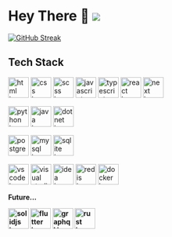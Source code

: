 <h1 align="left">Hey There 👋 <a href="https://www.codewars.com/users/Igroman4ik228"><img src="https://www.codewars.com/users/Igroman4ik228/badges/micro" /></a></h1>

<p align="left">
  <a href="https://git.io/streak-stats"><img src="https://streak-stats.demolab.com?user=Igroman4ik228&theme=dark&background=0D1117&currStreakLabel=EBEBEB" alt="GitHub Streak" /></a>
</p>

<h2 align="left">Tech Stack</h2>

<p align="left">
  <a href="https://html.spec.whatwg.org/multipage/"><img height="42" width="42" src="https://skillicons.dev/icons?i=html" alt="html icon" /></a>
  <a href="https://www.w3.org/Style/CSS/"><img height="42" width="42" src="https://skillicons.dev/icons?i=css" alt="css icon" /></a>
  <a href="https://sass-lang.com/"><img height="42" width="42" src="https://skillicons.dev/icons?i=scss" alt="scss icon" /></a>
  <a href="https://ecma-international.org/"><img height="42" width="42" src="https://skillicons.dev/icons?i=js" alt="javascript icon" /></a>
  <a href="https://www.typescriptlang.org/"><img height="42" width="42" src="https://skillicons.dev/icons?i=ts" alt="typescript icon" /></a>
  <a href="https://react.dev/"><img height="42" width="42" src="https://skills.syvixor.com/api/icons?i=react" alt="react icon" /></a>
  <a href="https://nextjs.org/"><img height="42" width="42" src="https://skills.syvixor.com/api/icons?i=next" alt="next icon" /></a> 
</p>

<p align="left">
  <a href="https://www.python.org/"><img height="42" width="42" src="https://skillicons.dev/icons?i=python" alt="python icon" /></a>
  <a href="https://www.java.com/"><img height="42" width="42" src="https://skillicons.dev/icons?i=java" alt="java icon" /></a>
  <a href="https://dotnet.microsoft.com/"><img height="42" width="42" src="https://skillicons.dev/icons?i=dotnet" alt="dotnet icon" /></a>
</p>

<p align="left">
  <a href="https://www.postgresql.org/"><img height="42" width="42" src="https://skillicons.dev/icons?i=postgres" alt="postgres icon" /></a>
  <a href="https://www.mysql.com/"><img height="42" width="42" src="https://skillicons.dev/icons?i=mysql" alt="mysql icon" /></a>
  <a href="https://www.sqlite.org/"><img height="42" width="42" src="https://skillicons.dev/icons?i=sqlite" alt="sqlite icon" /></a>  
</p>

<p align="left">
  <a href="https://code.visualstudio.com/"><img height="42" width="42" src="https://skillicons.dev/icons?i=vscode" alt="vscode icon" /></a>
  <a href="https://visualstudio.microsoft.com/"><img height="42" width="42" src="https://skillicons.dev/icons?i=visualstudio" alt="visual studio icon" /></a>
  <a href="https://www.jetbrains.com/"><img height="42" width="42" src="https://skillicons.dev/icons?i=idea" alt="idea icon" /></a>
  <a href="https://redis.io/"><img height="42" width="42" src="https://skillicons.dev/icons?i=redis" alt="redis icon" /></a>
  <a href="https://www.docker.com/"><img height="42" width="42" src="https://skillicons.dev/icons?i=docker" alt="docker icon" /></a>
</p>

<b>Future...<b>
<p align="left">
  <a href="https://www.solidjs.com/"><img height="42" width="42" src="https://skillicons.dev/icons?i=solidjs" alt="solidjs icon" /></a>
  <a href="https://flutter.dev/"><img height="42" width="42" src="https://skillicons.dev/icons?i=flutter" alt="flutter icon" /></a>
  <a href="https://graphql.org/"><img height="42" width="42" src="https://skillicons.dev/icons?i=graphql" alt="graphql icon" /></a>
  <a href="https://rust-lang.org/"><img height="42" width="42" src="https://skillicons.dev/icons?i=rust" alt="rust icon" /></a>
</p>

<!-- <h2 align="left">Social</h2>
<p align="left">
  <img height="42" width="42" src="https://cdn.simpleicons.org/youtube" />
  <img height="42" width="42" src="https://cdn.simpleicons.org/twitch" />
  <img height="42" width="42" src="https://cdn.simpleicons.org/telegram" />
  <img height="42" width="42" src="https://cdn.simpleicons.org/curseforge" />
  <img height="42" width="42" src="https://cdn.simpleicons.org/modrinth" />
</p> -->

